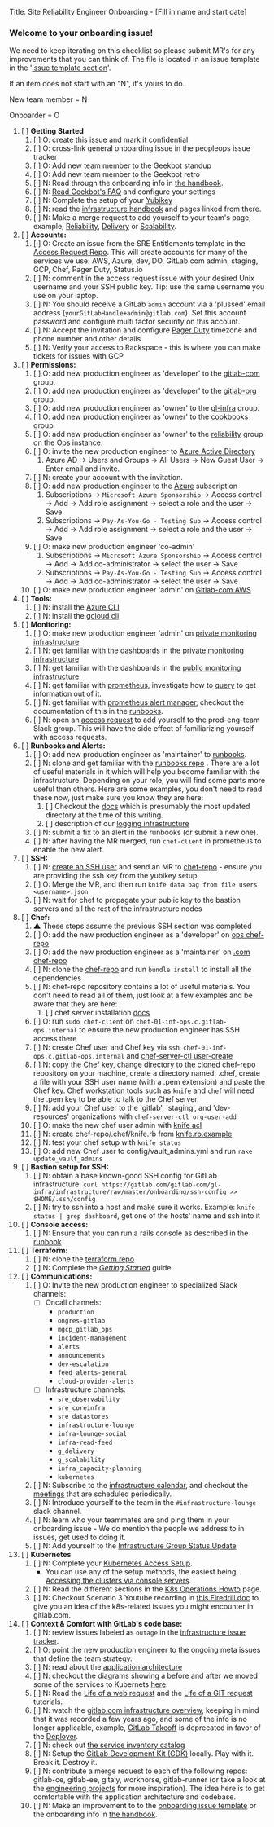 Title: Site Reliability Engineer Onboarding  - [Fill in name and start date]

### Welcome to your onboarding issue!

We need to keep iterating on this checklist so please submit MR's for any improvements
that you can think of. The file is located in an issue template in the '[issue template section](https://gitlab.com/gitlab-com/gl-infra/infrastructure/edit/master/.gitlab/issue_templates/onboarding_template.md)'.

If an item does not start with an "N", it's yours to do.

New team member = N

Onboarder = O

1. [ ] **Getting Started**
    1. [ ] O: create this issue and mark it confidential
    1. [ ] O: cross-link general onboarding issue in the peopleops issue tracker
    1. [ ] O: Add new team member to the Geekbot standup
    1. [ ] O: Add new team member to the Geekbot retro
    1. [ ] N: Read through the onboarding info in [the handbook](https://about.gitlab.com/handbook/engineering/infrastructure/team/reliability/sre-onboarding/).
    1. [ ] N: [Read Geekbot's FAQ](https://geekbot.com/faq/) and configure your settings
    1. [ ] N: Complete the setup of your [Yubikey](https://gitlab.com/gitlab-com/runbooks/-/blob/master/docs/uncategorized/yubikey.md)
    1. [ ] N: read the [infrastructure handbook](https://about.gitlab.com/handbook/engineering/infrastructure/) and pages linked from there.
    1. [ ] N: Make a merge request to add yourself to your team's page, example, [Reliability](https://about.gitlab.com/handbook/engineering/infrastructure/team/reliability/), [Delivery](https://about.gitlab.com/handbook/engineering/infrastructure/team/delivery/) or [Scalability](https://about.gitlab.com/handbook/engineering/infrastructure/team/scalability/).
1. [ ] **Accounts:**
    1. [ ] O: Create an issue from the SRE Entitlements template in the [Access Request Repo](https://gitlab.com/gitlab-com/access-requests/issues).  This will create accounts for many of the services we use: AWS, Azure, dev, DO, GitLab.com admin, staging, GCP, Chef, Pager Duty, Status.io
    1. [ ] N: comment in the access request issue with your desired Unix username and your SSH public key. Tip: use the same username you use on your laptop.
    1. [ ] N: You should receive a GitLab `admin` account via a 'plussed' email address (`yourGitLabHandle+admin@gitlab.com`). Set this account password and configure multi factor security on this account.
    1. [ ] N: Accept the invitation and configure [Pager Duty](https://gitlab.pagerduty.com/) timezone and phone number and other details
    1. [ ] N: Verify your access to Rackspace - this is where you can make tickets for issues with GCP
1. [ ] **Permissions:**
    1. [ ] O: add new production engineer as 'developer' to the [gitlab-com](https://gitlab.com/groups/gitlab-com/-/group_members) group.
    1. [ ] O: add new production engineer as 'developer' to the [gitlab-org](https://gitlab.com/groups/gitlab-org/-/group_members) group.
    1. [ ] O: add new production engineer as 'owner' to the [gl-infra](https://gitlab.com/groups/gitlab-com/gl-infra/-/group_members) group.
    1. [ ] O: add new production engineer as 'owner' to the [cookbooks](https://gitlab.com/groups/gitlab-cookbooks/-/group_members) group
    1. [ ] O: add new production engineer as 'owner' to the [reliability](https://ops.gitlab.net/groups/gitlab-com/reliability/-/group_members) group on the Ops instance.
    1. [ ] O: invite the new production engineer to [Azure Active Directory](https://portal.azure.com/?reAuth=true#blade/Microsoft_AAD_IAM/ActiveDirectoryMenuBlade/Overview)
        1. Azure AD -> Users and Groups -> All Users -> New Guest User -> Enter email and invite.
    1. [ ] N: create your account with the invitation.
    1. [ ] O: add new production engineer to the [Azure](https://portal.azure.com/#blade/Microsoft_Azure_Billing/SubscriptionsBlade) subscription
        1. Subscriptions -> `Microsoft Azure Sponsorship` -> Access control -> Add -> Add role assignment -> select a role and the user -> Save
        1. Subscriptions -> `Pay-As-You-Go - Testing Sub` -> Access control -> Add -> Add role assignment -> select a role and the user -> Save
    1. [ ] O: make new production engineer 'co-admin'
        1. Subscriptions -> `Microsoft Azure Sponsorship` -> Access control -> Add -> Add co-administrator -> select the user -> Save
        1. Subscriptions -> `Pay-As-You-Go - Testing Sub` -> Access control -> Add -> Add co-administrator -> select the user -> Save
    1. [ ] O: make new production engineer 'admin' on [Gitlab-com AWS](https://gitlab-com.signin.aws.amazon.com/console)
1. [ ] **Tools:**
    1. [ ] N: install the [Azure CLI](https://docs.microsoft.com/en-us/cli/azure/install-azure-cli)
    1. [ ] N: install the [gcloud cli](https://cloud.google.com/sdk/)
1. [ ] **Monitoring:**
    1. [ ] O: make new production engineer 'admin' on [private monitoring infrastructure](https://dashboards.gitlab.net/)
    1. [ ] N: get familiar with the dashboards in the [private monitoring infrastructure](https://dashboards.gitlab.net/)
    1. [ ] N: get familiar with the dashboards in the [public monitoring infrastructure](https://dashboards.gitlab.com/)
    1. [ ] N: get familiar with [prometheus](https://thanos.gitlab.net/graph), investigate how to [query](https://prometheus.io/docs/querying/basics/) to get information out of it.
    1. [ ] N: get familiar with [prometheus alert manager](https://alerts.gitlab.net), checkout the documentation of this in the [runbooks](https://gitlab.com/gitlab-com/runbooks/-/blob/master/docs/monitoring/alerts_manual.md).
    1. [ ] N: open an [access
       request](https://gitlab.com/gitlab-com/access-requests/issues/new?issuable_template=New+Access+Request)
       to add yourself to the prod-eng-team Slack group. This will have the side
       effect of familiarizing yourself with access requests.
1. [ ] **Runbooks and Alerts:**
    1. [ ] O: add new production engineer as 'maintainer' to [runbooks](https://gitlab.com/gitlab-com/runbooks/project_members).
    1. [ ] N: clone and get familiar with the [runbooks repo](https://gitlab.com/gitlab-com/runbooks) . There are a lot of useful materials in it which will help you become familiar with the infrastructure. Depending on your role, you will find some parts more useful than others. Here are some examples, you don't need to read these now, just make sure you know they are here:
        1. [ ] Checkout the [docs](https://gitlab.com/gitlab-com/runbooks/-/tree/master/docs) which is presumably the most updated directory at the time of this writing.
        1. [ ] description of our [logging infrastructure](https://gitlab.com/gitlab-com/runbooks/-/tree/master/docs/logging)
    1. [ ] N: submit a fix to an alert in the runbooks (or submit a new one).
    1. [ ] N: after having the MR merged, run `chef-client` in prometheus to enable the new alert.
1. [ ] **SSH:**
    1. [ ] N: [create an SSH user](https://ops.gitlab.net/gitlab-cookbooks/chef-repo/blob/master/README.md#add-a-new-system-admin) and send an MR to [chef-repo](https://ops.gitlab.net/gitlab-cookbooks/chef-repo) - ensure you are providing the ssh key from the yubikey setup
    1. [ ] O: Merge the MR, and then run `knife data bag from file users <username>.json`
    1. [ ] N: wait for chef to propagate your public key to the bastion servers and all the rest of the infrastructure nodes
1. [ ] **Chef:**
    1. :warning: These steps assume the previous SSH section was completed
    1. [ ] O: add the new production engineer as a 'developer' on [ops chef-repo](https://ops.gitlab.net/gitlab-cookbooks/chef-repo)
    1. [ ] O: add the new production engineer as a 'maintainer' on  [.com chef-repo](https://gitlab.com/gitlab-cookbooks/chef-repo)
    1. [ ] N: clone the [chef-repo](https://ops.gitlab.net/gitlab-cookbooks/chef-repo) and run `bundle install` to install all the dependencies
    1. [ ] N: chef-repo repository contains a lot of useful materials. You don't need to read all of them, just look at a few examples and be aware that they are here:
        1. [ ] chef server installation [docs](https://ops.gitlab.net/gitlab-cookbooks/chef-repo/blob/master/doc/set-up-chef-server.md)
    1. [ ] O: run `sudo chef-client` on `chef-01-inf-ops.c.gitlab-ops.internal` to ensure the new production engineer has SSH access there
    1. [ ] N: create Chef user and Chef key via `ssh chef-01-inf-ops.c.gitlab-ops.internal` and [chef-server-ctl user-create](https://ops.gitlab.net/gitlab-cookbooks/chef-repo/blob/master/doc/set-up-chef-server.md#creating-users)
    1. [ ] N: copy the Chef key, change directory to the cloned chef-repo repository on your machine, create a directory named: .chef, create a file with your SSH user name (with a .pem extension) and paste the Chef key. Chef workstation tools such as `knife` and `chef` will need the .pem key to be able to talk to the Chef server.
    1. [ ] N: add your Chef user to the 'gitlab', 'staging', and 'dev-resources' organizations with `chef-server-ctl org-user-add`
    1. [ ] O: make the new chef user admin with [knife acl](https://ops.gitlab.net/gitlab-cookbooks/chef-repo/blob/master/doc/set-up-chef-server.md#add-users-to-the-admins-group-of-the-gitlab-organization)
    1. [ ] N: create chef-repo/.chef/knife.rb from [knife.rb.example](https://ops.gitlab.net/gitlab-cookbooks/chef-repo/blob/master/knife.rb.example)
    1. [ ] N: test your chef setup with `knife status`
    1. [ ] O: add new Chef user to config/vault_admins.yml and run `rake update_vault_admins`
1. [ ] **Bastion setup for SSH:**
    1. [ ] N: obtain a base known-good SSH config for GitLab infrastructure: `curl https://gitlab.com/gitlab-com/gl-infra/infrastructure/raw/master/onboarding/ssh-config >> $HOME/.ssh/config`
    1. [ ] N: try to ssh into a host and make sure it works. Example: `knife status | grep dashboard`, get one of the hosts' name and ssh into it
1. [ ] **Console access:**
    1. [ ] N: Ensure that you can run a rails console as described in the
       [runbook](https://gitlab.com/gitlab-com/runbooks/blob/master/docs/uncategorized/staging-environment.md#run-a-rails-console-in-staging-environment).
1. [ ] **Terraform:**
    1. [ ] N: clone the [terraform repo](https://ops.gitlab.net/gitlab-com/gitlab-com-infrastructure)
    1. [ ] N: Complete the [_Getting Started_](https://ops.gitlab.net/gitlab-com/gitlab-com-infrastructure#getting-started) guide
1. [ ] **Communications:**
    1. [ ] O: Invite the new production engineer to specialized Slack channels:
          - [ ] Oncall channels:
              - `production`
              - `ongres-gitlab`
              - `mgcp_gitlab_ops`
              - `incident-management`
              - `alerts`
              - `announcements`
              - `dev-escalation`
              - `feed_alerts-general`
              - `cloud-provider-alerts`
          - [ ] Infrastructure channels:
              - `sre_observability`
              - `sre_coreinfra`
              - `sre_datastores`
              - `infrastructure-lounge`
              - `infra-lounge-social`
              - `infra-read-feed`
              - `g_delivery`
              - `g_scalability`
              - `infra_capacity-planning`
              - `kubernetes`
    1. [ ] N: Subscribe to the [infrastructure calendar](gitlab.com_oji6dki1frc8g8qq9feuu1jtd0@group.calendar.google.com), and checkout the [meetings](https://about.gitlab.com/handbook/engineering/infrastructure/#meetings) that are scheduled periodically.
    1. [ ] N: Introduce yourself to the team in the `#infrastructure-lounge` slack channel.
    1. [ ] N: learn who your teammates are and ping them in your onboarding issue - We do mention the people we address to in issues, get used to doing it.
    1. [ ] N: Add yourself to the [Infrastructure Group Status Update](https://gitlab.com/gitlab-com/gl-infra/infra-report/blob/master/status-report.js)
1. [ ] **Kubernetes**
    1. [ ] N: Complete your [Kubernetes Access Setup](https://gitlab.com/gitlab-com/runbooks/blob/master/docs/uncategorized/k8s-oncall-setup.md).
         - You can use any of the setup methods, the easiest being [Accessing the clusters via console servers](https://gitlab.com/gitlab-com/runbooks/blob/master/docs/uncategorized/k8s-oncall-setup.md#accessing-clusters-via-console-servers).
    1. [ ] N: Read the different sections in the [K8s Operations Howto](https://gitlab.com/gitlab-com/runbooks/blob/master/docs/uncategorized/k8s-operations.md) page.
    1. [ ] N: Checkout Scenario 3 Youtube recording in [this Firedrill doc](https://docs.google.com/document/d/1uZHz1w3NC6yhSPpuWiUftoz2pIaMtnXhKGvn4O3Fe1U/edit#heading=h.o4psext022tb) to give you an idea of the k8s-related issues you might encounter in gitlab.com.
1. [ ] **Context & Comfort with GitLab's code base:**
    1. [ ] N: review issues labeled as `outage` in the [infrastructure issue tracker](https://gitlab.com/groups/gitlab-com/gl-infra/-/issues?scope=all&utf8=%E2%9C%93&state=closed&label_name%5B%5D=outage).
    1. [ ] O: point the new production engineer to the ongoing meta issues that define the team strategy.
    1. [ ] N: read about the [application architecture](https://docs.gitlab.com/ce/development/architecture.html)
    1. [ ] N: checkout the diagrams showing a before and after we moved some of the services to Kubernets [here](https://gitlab.com/gitlab-com/runbooks/-/tree/hp-api/docs/api#architecture).
    1. [ ] N: Read the [Life of a web request](https://gitlab.com/gitlab-com/www-gitlab-com/-/blob/00d0fb19b0e7d90c32b9c73dc8d0faff86c05117/source/handbook/engineering/infrastructure/tutorials/overview_life_of_a_web_request.html.md) and the [Life of a GIT request](https://gitlab.com/gitlab-com/www-gitlab-com/-/blob/9636e8addd6c1130accd4e157991f714f48262aa/source/handbook/engineering/infrastructure/tutorials/overview_life_of_a_git_request.html.md) tutorials.
    1. [ ] N: watch the [gitlab.com infrastructure overview](https://www.youtube.com/watch?v=uCU8jdYzpac), keeping in mind that it was recorded a few years ago, and some of the info is no longer applicable, example, [GitLab Takeoff](https://gitlab.com/gitlab-org/takeoff) is deprecated in favor of the [Deployer](https://ops.gitlab.net/gitlab-com/gl-infra/deployer).
    1. [ ] N: check out [the service inventory catalog](https://gitlab.com/gitlab-com/runbooks/-/blob/master/services/service-catalog.yml)
    1. [ ] N: Setup the [GitLab Development Kit (GDK)](https://gitlab.com/gitlab-org/gitlab-development-kit/-/tree/master/) locally. Play with it. Break it. Destroy it.
    1. [ ] N: contribute a merge request to each of the following repos: gitlab-ce, gitlab-ee, gitaly, workhorse, gitlab-runner (or take a look at the [engineering projects](https://about.gitlab.com/handbook/engineering/projects) for more inspiration). The idea here is to get comfortable with the application architecture and codebase.
    1. [ ] N: Make an improvement to to the [onboarding issue template](https://gitlab.com/gitlab-com/gl-infra/infrastructure/edit/master/.gitlab/issue_templates/onboarding_template.md) or the onboarding info in [the handbook](https://about.gitlab.com/handbook/engineering/infrastructure/sre-onboarding/).
